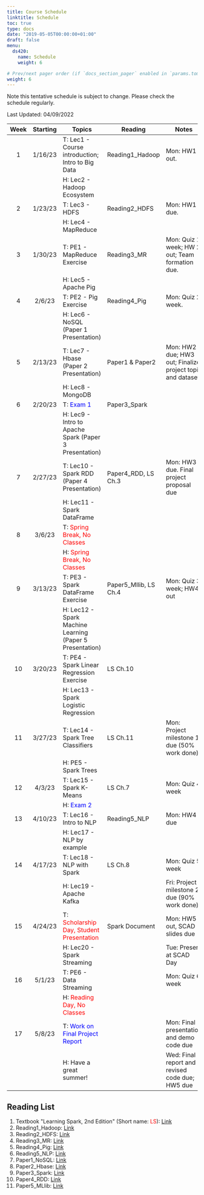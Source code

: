 ```yaml
---
title: Course Schedule
linktitle: Schedule
toc: true
type: docs
date: "2019-05-05T00:00:00+01:00"
draft: false
menu:
  ds420:
    name: Schedule
    weight: 6

# Prev/next pager order (if `docs_section_pager` enabled in `params.toml`)
weight: 6
---
```


Note this tentative schedule is subject to change. Please check the schedule regularly.

Last Updated: 04/09/2022

| Week | Starting |                          Topics                          |        Reading        |                      Notes                      |
|:----:|:--------:|----------------------------------------------------------|-----------------------|-------------------------------------------------|
|   1  |  1/16/23 | T: Lec1 - Course introduction; Intro to Big Data         |    Reading1_Hadoop    | Mon: HW1 out.                                   |
|      |          | H: Lec2 - Hadoop Ecosystem                               |                       |                                                 |
|   2  |  1/23/23 | T: Lec3 - HDFS                                           |     Reading2_HDFS     | Mon: HW1 due.                                   |
|      |          | H: Lec4 - MapReduce                                      |                       |                                                 |
|   3  |  1/30/23 | T: PE1 - MapReduce Exercise                              |      Reading3_MR      | Mon: Quiz 1 week; HW 2 out; Team formation due. |
|      |          | H: Lec5 - Apache Pig                                     |                       |                                                 |
|   4  |  2/6/23  | T: PE2 - Pig Exercise                                    |      Reading4_Pig     | Mon: Quiz 2 week.                               |
|      |          | H: Lec6 - NoSQL (Paper 1 Presentation)                   |                       |                                                 |
|   5  |  2/13/23 | T: Lec7 - Hbase (Paper 2 Presentation)                   |    Paper1 & Paper2    | Mon: HW2 due; HW3 out; Finalize project topic and dataset. |
|      |          | H: Lec8 - MongoDB                                        |                       |                                                 |
|   6  |  2/20/23 | T: <span style="color:blue">Exam 1</span>                |      Paper3_Spark     |                                                 |
|      |          | H: Lec9 - Intro to Apache Spark (Paper 3 Presentation)   |                       |                                                 |
|   7  |  2/27/23 | T: Lec10 - Spark RDD (Paper 4 Presentation)              |  Paper4_RDD, LS Ch.3  | Mon: HW3 due. Final project proposal due        |
|      |          | H: Lec11 - Spark DataFrame                               |                       |                                                 |
|   8  |  3/6/23  | T: <span style="color:red">Spring Break, No Classes</span>|                      |                                                 |
|      |          | H: <span style="color:red">Spring Break, No Classes</span>|                      |                                                 |
|   9  |  3/13/23 | T: PE3 - Spark DataFrame Exercise                        | Paper5_Mllib, LS Ch.4 | Mon: Quiz 3 week; HW4 out                       |
|      |          | H: Lec12 - Spark Machine Learning (Paper 5 Presentation) |                       |                                                 |
|  10  |  3/20/23 | T: PE4 - Spark Linear Regression Exercise                |        LS Ch.10       |                                                 |
|      |          | H: Lec13 - Spark Logistic Regression                     |                       |                                                 |
|  11  |  3/27/23 | T: Lec14 - Spark Tree Classifiers                        |        LS Ch.11       | Mon: Project milestone 1 due (50% work done)    |
|      |          | H: PE5 - Spark Trees                                     |                       |                                                 |
|  12  |  4/3/23  | T: Lec15 - Spark K-Means                                 |        LS Ch.7        | Mon: Quiz 4 week                                |
|      |          | H: <span style="color:blue">Exam 2</span>                |                       |                                                 |
|  13  |  4/10/23 | T: Lec16 - Intro to NLP                                  |      Reading5_NLP     | Mon: HW4 due                                    |
|      |          | H: Lec17 - NLP by example                                |                       |                                                 |
|  14  |  4/17/23 | T: Lec18 - NLP with Spark                                |        LS Ch.8        | Mon: Quiz 5 week                                |
|      |          | H: Lec19 - Apache Kafka                                  |                       | Fri: Project milestone 2 due (90% work done)    |
|  15  |  4/24/23 | T: <span style="color:red">Scholarship Day, Student Presentation</span>|  Spark Document   | Mon: HW5 out, SCAD slides due                   |
|      |          | H: Lec20 - Spark Streaming                               |                       | Tue: Present at SCAD Day                        |
|  16  |  5/1/23  | T: PE6 - Data Streaming                                  |                       | Mon: Quiz 6 week                                |
|      |          | H: <span style="color:red">Reading Day, No Classes</span>|                       |                                                 |
|  17  |  5/8/23  | T: <span style="color:blue">Work on Final Project Report</span>|           | Mon: Final presentation and demo code due       |
|      |          | H: Have a great summer!                                  |                       | Wed: Final report and revised code due; HW5 due |

## Reading List

1. Textbook "Learning Spark, 2nd Edition" (Short name: <span style="color:red">LS</span>): [Link](https://peilong.github.io/files/ds420/LearningSpark2.0.pdf)
2. Reading1_Hadoop: [Link](https://peilong.github.io/files/ds420/Reading1_Hadoop.pdf)
3. Reading2_HDFS: [Link](https://peilong.github.io/files/ds420/Reading2_HDFS.pdf)
4. Reading3_MR: [Link](https://peilong.github.io/files/ds420/Reading3_MR.pdf)
5. Reading4_Pig: [Link](https://peilong.github.io/files/ds420/Reading4_Pig.pdf)
6. Reading5_NLP: [Link](https://peilong.github.io/files/ds420/Reading5_NLP.pdf)
7. Paper1_NoSQL: [Link](https://peilong.github.io/files/ds420/Paper1_NoSQL.pdf)
8. Paper2_Hbase: [Link](https://peilong.github.io/files/ds420/Paper2_Hbase.pdf)
9. Paper3_Spark: [Link](https://peilong.github.io/files/ds420/Paper3_Spark.pdf)
10. Paper4_RDD: [Link](https://peilong.github.io/files/ds420/Paper4_RDD.pdf)
11. Paper5_MLlib: [Link](https://peilong.github.io/files/ds420/Paper5_MLlib.pdf)